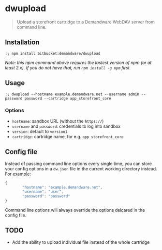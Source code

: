 # dwupload
> Upload a storefront cartridge to a Demandware WebDAV server from command line.

## Installation

```shell
:; npm install bitbucket:demandware/dwupload
```

*Note: this npm command above requires the lastest version of npm (or at least 2.x). If you do not have that, run `npm install -g npm` first.*

## Usage

```shell
:; dwupload --hostname example.demandware.net --username admin --password password --cartridge app_storefront_core
```

### Options

- `hostname`: sandbox URL (without the `https://`)
- `username` and `password`: credentials to log into sandbox
- `version`: default to `version1`
- `cartridge`: cartridge name, for e.g. `app_storefront_core`

## Config file
Instead of passing command line options every single time, you can store your config options in a `dw.json` file in the current working directory instead. For example:

```js
{
        "hostname": "example.demandware.net",
        "username": "user",
        "password": "password"
}
```

Command line options will always override the options delcared in the config file.

## TODO
- Add the ability to upload individual file instead of the whole cartridge
